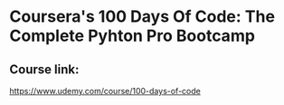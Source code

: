 # Coursera's 100 Days Of Code: The Complete Pyhton Pro Bootcamp

## Course link:
https://www.udemy.com/course/100-days-of-code

